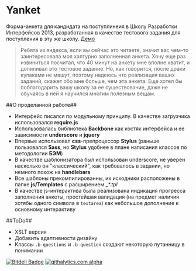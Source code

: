 Yanket
======

Форма-анкета для кандидата на поступлинеия в Школу Pазработки Интерфейсов 2013, разработанная в качестве тестового задания для поступления в эту же школу. [Демо](http://jvee.github.io/Yanket/)

> Ребята из яндекса, если вы сейчас это читаете, значит вас чем-то заинтересовала моя халтурно заполненная анкета. Хочу еще раз извиниться посчитал, что 40 минут на анкету мне вполне хватит, и допиливал это тестовое задание. Но, как говорится, после драки кулаками не машут, поэтому надеюсь что реализация ваших заданий, скажет обо мне больше, чем эта анкета. Еще хотел бы поблагодарить вашу школу за ее существование, даже не обучаясь в ней я научился многим полезным вещам.

##О проделанной работе##

- Интерфейс писался по модульному принципу. В качестве загрузчика использовался **require.js**
- Использовалась библиотека **Backbone** как костяк интерфейса и ее зависимости **underscore** и **jquery**
- Впервые использовал **css**-препроцессор **Stylus** (раньше пользовался **Sass**, но **Stylus** удобнее в плане написания классов по методологии **БЭМ**)
- В качестве шаблонизатора был использован underscore, не уверен насколько он "классический", как требовалось в задании, но немного похож на **handlebars**
- Все шаблоны прекомпилированны, их исходники расположены в папке **js/Templates** с расширением __*._tpl__
- В качестве js-интерактива была реализована индикация прогресса заполнения анкеты, простейшая валидация (на предмет наличия хотябы одного символа в `textarea`) как небольшое дополнение к основному интерактиву


##ToDo##

- XSLT версия
- Добавить адаптивности дизайну
- Классы `.b-questions` и `.b-question` создают некоторую путанницу в понимании




[![Bitdeli Badge](https://d2weczhvl823v0.cloudfront.net/jvee/yanket/trend.png)](https://bitdeli.com/free "Bitdeli Badge")
[![githalytics.com alpha](https://cruel-carlota.pagodabox.com/75bb99c2a9e0466fdb99fddc7d8794a1 "githalytics.com")](http://githalytics.com/jvee/Yanket)
